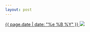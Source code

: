 ```yaml
---
layout: post
---
```


<p>
  <a href="/14">
    <time>{{ page.date | date: "%e %B %Y" }}</time>
    <img src="{{ site.assets_url }}/14.jpg">
  </a>
  
</p>
